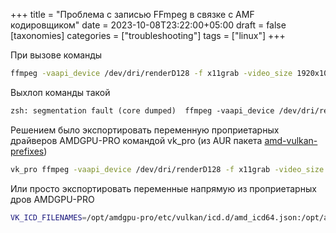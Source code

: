 +++
title = "Проблема с записью FFmpeg в связке с AMF кодировщиком"
date = 2023-10-08T23:22:00+05:00
draft = false
[taxonomies]
categories = ["troubleshooting"]
tags = ["linux"]
+++

При вызове команды

```sh
ffmpeg -vaapi_device /dev/dri/renderD128 -f x11grab -video_size 1920x1080 -framerate 60 -i :0 -c:v h264_amf output.mp4
```

Выхлоп команды такой

```txt
zsh: segmentation fault (core dumped)  ffmpeg -vaapi_device /dev/dri/renderD128 -f x11grab -video_size 1920x1080  60
```

Решением было экспортировать переменную проприетарных драйверов AMDGPU-PRO командой vk_pro (из AUR пакета [amd-vulkan-prefixes](https://aur.archlinux.org/packages/amd-vulkan-prefixes/))

```sh
vk_pro ffmpeg -vaapi_device /dev/dri/renderD128 -f x11grab -video_size 1920x1080 -framerate 60 -i :0 -c:v h264_amf output.mp4
```

Или просто экспортировать переменные напрямую из проприетарных дров AMDGPU-PRO

```sh
VK_ICD_FILENAMES=/opt/amdgpu-pro/etc/vulkan/icd.d/amd_icd64.json:/opt/amdgpu-pro/etc/vulkan/icd.d/amd_icd32.json ffmpeg -vaapi_device /dev/dri/renderD128 -f x11grab -video_size 1920x1080 -framerate 60 -i :0 -c:v h264_amf output.mp4
```
